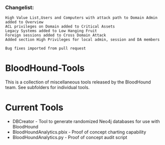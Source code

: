 
### Changelist:
    High Value List,Users and Computers with attack path to Domain Admin added to Overview
    ACL privileges on Domain added to Critical Assets
    Legacy Systems added to Low Hanging Fruit
    Foreign sessions added to Cross Domain Attack
    Added section High Privileges for local admin, session and DA members
    
    Bug fixes imported from pull request


# BloodHound-Tools
This is a collection of miscellaneous tools released by the BloodHound team. See subfolders for individual tools.

# Current Tools
* DBCreator - Tool to generate randomized Neo4j databases for use with BloodHound
* BloodHoundAnalytics.pbix - Proof of concept charting capability
* BloodHoundAnalytics.py - Proof of concept audit script
